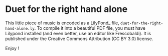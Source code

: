 # Duet for the right hand alone

This little piece of music is encoded as a LilyPond_ file, ``duet-for-the-right-hand-alone.ly``. To compile it into a beautiful PDF file, you must have Lilypond installed (and even better, use an editor like Frescobaldi). It is published under the Creative Commons Attribution (CC BY 3.0) license.

Enjoy !